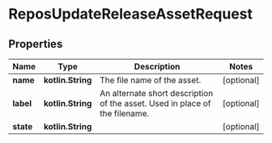 
# ReposUpdateReleaseAssetRequest

## Properties
Name | Type | Description | Notes
------------ | ------------- | ------------- | -------------
**name** | **kotlin.String** | The file name of the asset. |  [optional]
**label** | **kotlin.String** | An alternate short description of the asset. Used in place of the filename. |  [optional]
**state** | **kotlin.String** |  |  [optional]



